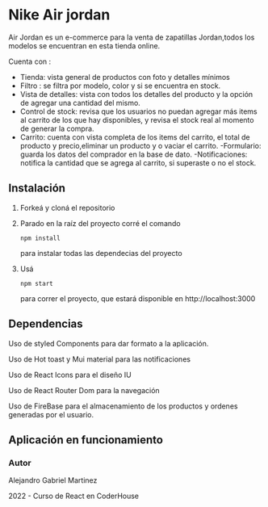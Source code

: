 # Nike Air jordan

Air Jordan es un e-commerce para la venta de zapatillas Jordan,todos los modelos se encuentran en esta tienda online.

Cuenta con :

- Tienda: vista general de productos con foto y detalles mínimos
- Filtro : se filtra por modelo, color y si se encuentra en stock.
- Vista de detalles: vista con todos los detalles del producto y la opción de agregar una cantidad del mismo.
- Control de stock: revisa que los usuarios no puedan agregar más items al carrito de los que hay disponibles, y revisa el stock real al momento de generar la compra.
- Carrito: cuenta con vista completa de los items del carrito, el total de producto y precio,eliminar un producto y o vaciar el carrito.
  -Formulario: guarda los datos del comprador en la base de dato.
  -Notificaciones: notifica la cantidad que se agrega al carrito, si superaste o no el stock.

## Instalación

1. Forkeá y cloná el repositorio

2. Parado en la raíz del proyecto corré el comando

   ```
   npm install
   ```

   para instalar todas las dependecias del proyecto

3. Usá

   ```
   npm start
   ```

   para correr el proyecto, que estará disponible en http://localhost:3000

## Dependencias

Uso de styled Components para dar formato a la aplicación.

Uso de Hot toast y Mui material para las notificaciones

Uso de React Icons para el diseño IU

Uso de React Router Dom para la navegación

Uso de FireBase para el almacenamiento de los productos y ordenes generadas por el usuario.

## Aplicación en funcionamiento

### Autor

Alejandro Gabriel Martinez

2022 - Curso de React en CoderHouse
